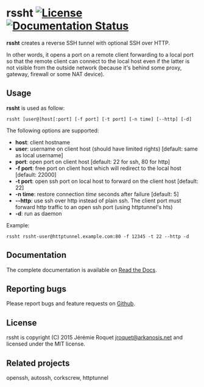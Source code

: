 # rssht [![License](http://img.shields.io/badge/license-MIT-blue.svg)](/LICENSE) [![Documentation Status](https://readthedocs.org/projects/rssht/badge/?version=latest)](http://rssht.readthedocs.org/en/latest/?badge=latest)

**rssht** creates a reverse SSH tunnel with optional SSH over HTTP.

In other words, it opens a port on a remote client forwarding to a local port so that the remote client can connect to the local host even if the latter is not visible from the outside network (because it's behind some proxy, gateway, firewall or some NAT device).

## Usage

**rssht** is used as follow:

```
rssht [user@]host[:port] [-f port] [-t port] [-n time] [--http] [-d]
```

The following options are supported:

* **host**: client hostname
* **user**: username on client host (should have limited rights) [default: same as local username]
* **port**: open port on client host [default: 22 for ssh, 80 for http]
* **-f port**: free port on client host which will redirect to the local host [default: 22000]
* **-t port**: open ssh port on local host to forward on the client host [default: 22]
* **-n time**: restore connection *time* seconds after failure [default: 5]
* **--http**: use ssh over http instead of plain ssh. The client port must forward http traffic to an open ssh port (using httptunnel's hts)
* **-d**: run as daemon

Example:

```
rssht rssht-user@httptunnel.example.com:80 -f 12345 -t 22 --http -d
```

## Documentation

The complete documentation is available on [Read the Docs](http://rssht.readthedocs.org/).

## Reporting bugs

Please report bugs and feature requests on [Github](https://github.com/Arkanosis/rssht/issues).

## License

rssht is copyright (C) 2015 Jérémie Roquet <jroquet@arkanosis.net> and licensed under the MIT license.

## Related projects

openssh, autossh, corkscrew, httptunnel
